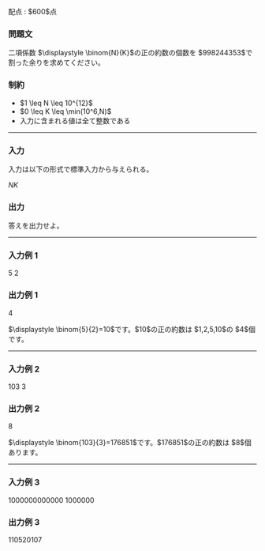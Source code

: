 
<div>

<span>

<span>

<p>
配点 : $600$点
</p>

<div>

<section>

### **問題文**

<p>
二項係数 $\displaystyle \binom{N}{K}$の正の約数の個数を $998244353$で割った余りを求めてください。
</p>

</section>

</div>

<div>

<section>

### **制約**

<ul>

<li>
$1 \leq N \leq 10^{12}$
</li>

<li>
$0 \leq K \leq \min(10^6,N)$
</li>

<li>
入力に含まれる値は全て整数である
</li>

</ul>

</section>

</div>

---

<div>

<div>

<section>

### **入力**

<p>
入力は以下の形式で標準入力から与えられる。
</p>

<div>

$N$$K$
</div>

</section>

</div>

<div>

<section>

### **出力**

<p>
答えを出力せよ。  
</p>

</section>

</div>

</div>

---

<div>

<section>

### **入力例 1**

<div>

5 2

</div>

</section>

</div>

<div>

<section>

### **出力例 1**

<div>

4

</div>

<p>
$\displaystyle \binom{5}{2}=10$です。$10$の正の約数は $1,2,5,10$の $4$個です。
</p>

</section>

</div>

---

<div>

<section>

### **入力例 2**

<div>

103 3

</div>

</section>

</div>

<div>

<section>

### **出力例 2**

<div>

8

</div>

<p>
$\displaystyle \binom{103}{3}=176851$です。$176851$の正の約数は $8$個あります。
</p>

</section>

</div>

---

<div>

<section>

### **入力例 3**

<div>

1000000000000 1000000

</div>

</section>

</div>

<div>

<section>

### **出力例 3**

<div>

110520107

</div>

</section>

</div>

</span>

</span>

</div>
